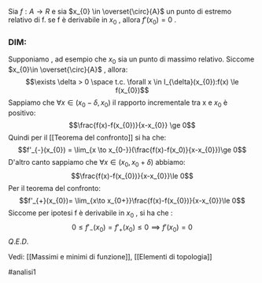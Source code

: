 Sia $f:A \to R$  e sia $x_{0} \in \overset{\circ}{A}$ un punto di estremo relativo di f.
se f è derivabile in $x_{0}$ , allora $f'(x_{0})=0$ .

### DIM:
Supponiamo , ad esempio che $x_{0}$ sia un punto di  massimo relativo.
Siccome $x_{0}\in \overset{\circ}{A}$ , allora:$$\exists \delta > 0 \space t.c. \forall x \in I_{\delta}(x_{0}):f(x) \le f(x_{0})$$
Sappiamo che $\forall x \in (x_{0}-\delta , x_{0})$ il rapporto incrementale tra x e $x_{0}$ è positivo:$$\frac{f(x)-f(x_{0})}{x-x_{0}} \ge 0$$
Quindi per il [[Teorema del confronto]] si ha che: $$f'_{-}(x_{0}) = \lim_{x \to x_{0-}}(\frac{f(x)-f(x_0)}{x-x_{0}})\ge 0$$
D'altro canto sappiamo che $\forall x\in (x_{0},x_{0}+ \delta)$ abbiamo:$$\frac{f(x)-f(x_{0})}{x-x_{0}}\le 0$$
Per il teorema del confronto:$$f'_{+}(x_{0})= \lim_{x\to x_{0+}}\frac{f(x)-f(x_{0})}{x-x_{0}}\le 0$$
Siccome per ipotesi f è derivabile in $x_{0}$ , si ha che :$$0 \le f'_{-}(x_{0}) = f'_{+}(x_{0}) \le 0 \implies f'(x_{0}) = 0$$
$Q.E.D.$

Vedi: [[Massimi e minimi di funzione]], [[Elementi di topologia]]


#analisi1 